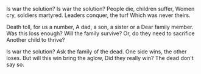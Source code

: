 Is war the solution?
Is war the solution?
People die, children suffer,
Women cry, soldiers martyred.
Leaders conquer, the turf
Which was never theirs.

Death toll, for us a number,
A dad, a son, a sister or a 
Dear family member.
Was this loss enough?
Will the family survive?
Or, do they need to sacrifice
Another child to thrive?

Is war the solution?
Ask the family of the dead.
One side wins, the other loses.
But will this win bring the aglow,
Did they really win?
The dead don't say so.
